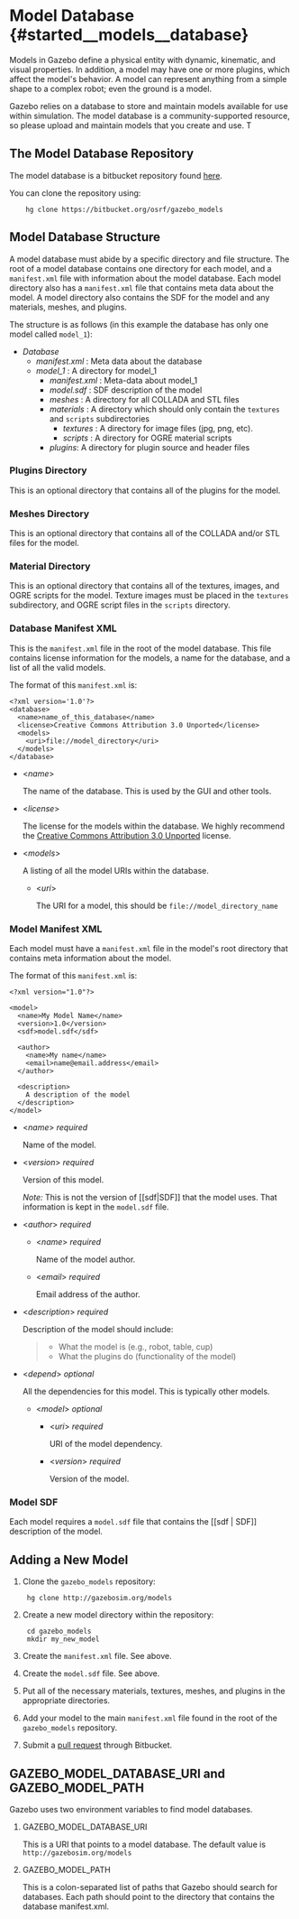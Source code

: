 Model Database {#started__models__database}
==

Models in Gazebo define a physical entity with dynamic, kinematic, and visual
properties. In addition, a model may have one or more plugins, which affect the
model's behavior. A model can represent anything from a simple shape to a complex
robot; even the ground is a model. 

Gazebo relies on a database to store and maintain models available for use
within simulation. The model database is a community-supported resource, so
please upload and maintain models that you create and use.
T
## The Model Database Repository

The model database is a bitbucket repository found [here](https://bitbucket.org/osrf/gazebo_models).

You can  clone the repository using:

        hg clone https://bitbucket.org/osrf/gazebo_models


## Model Database Structure

A model database must abide by a specific directory and file structure. The
root of a model database contains one directory for each model, and a
`manifest.xml` file with information about the model database. Each model
directory also has a `manifest.xml` file that contains meta data about the
model. A model directory also contains the SDF for the model and any materials,
meshes, and plugins.

The structure is as follows (in this example the database has only one model called `model_1`):

* *Database*
    * *manifest.xml* : Meta data about the database
    * *model_1* : A directory for model_1
        * *manifest.xml* : Meta-data about model_1
        * *model.sdf* : SDF description of the model
        * *meshes* : A directory for all COLLADA and STL files 
        * *materials* : A directory which should only contain the `textures` and `scripts` subdirectories
            * *textures* : A directory for image files (jpg, png, etc).
            * *scripts* : A directory for OGRE material scripts
        * *plugins*: A directory for plugin source and header files

### Plugins Directory
This is an optional directory that contains all of the plugins for the model.

### Meshes Directory
This is an optional directory that contains all of the COLLADA and/or STL files for the model.

### Material Directory
This is an optional directory that contains all of the textures, images, and OGRE scripts for the model. Texture images must be placed in the `textures` subdirectory, and OGRE script files in the `scripts` directory.

### Database Manifest XML
This is the `manifest.xml` file in the root of the model database. This file contains license information for the models, a name for the database, and a list of all the valid models.

The format of this `manifest.xml` is:

~~~
<?xml version='1.0'?>
<database>
  <name>name_of_this_database</name>
  <license>Creative Commons Attribution 3.0 Unported</license>
  <models>
    <uri>file://model_directory</uri>
  </models>
</database>
~~~

*  <*name*>
 
   The name of the database. This is used by the GUI and other tools.
*  <*license*> 

   The license for the models within the database. We highly recommend the
[Creative Commons Attribution 3.0 Unported](http://creativecommons.org/licenses/by/3.0) license.

*  <*models*>

   A listing of all the model URIs within the database.
   * <*uri*>

     The URI for a model, this should be `file://model_directory_name`

### Model Manifest XML

Each model must have a `manifest.xml` file in the model's root directory that contains meta information about the model.

The format of this `manifest.xml` is:

~~~
<?xml version="1.0"?>

<model>
  <name>My Model Name</name>
  <version>1.0</version>
  <sdf>model.sdf</sdf>
    
  <author>
    <name>My name</name>
    <email>name@email.address</email>
  </author>
    
  <description>
    A description of the model
  </description>
</model>
~~~

*  <*name*> *required*

   Name of the model.
*  <*version*> *required*

   Version of this model. 

   *Note:* This is not the version of [[sdf|SDF]] that the model uses. That information is kept in the `model.sdf` file.

*  <*author*> *required*
   *  <*name*> *required*

      Name of the model author.
   *  <*email*> *required*

      Email address of the author.

*  <*description*> *required*

   Description of the model should include:
   >  * What the model is (e.g., robot, table, cup)
   >  * What the plugins do (functionality of the model)

*  <*depend*> *optional*

   All the dependencies for this model. This is typically other models.

   *  <*model*> *optional*

      *  <*uri*> *required*

         URI of the model dependency.
      *  <*version*> *required*

         Version of the model.

### Model SDF

Each model requires a `model.sdf` file that contains the [[sdf | SDF]]
description of the model.

## Adding a New Model

1. Clone the `gazebo_models` repository:

        hg clone http://gazebosim.org/models
2. Create a new model directory within the repository:

        cd gazebo_models
        mkdir my_new_model
3. Create the `manifest.xml` file. See above.
4. Create the `model.sdf` file. See above.
5. Put all of the necessary materials, textures, meshes, and plugins in the appropriate directories.
6. Add your model to the main `manifest.xml` file found in the root of the `gazebo_models` repository.
7. Submit a [pull request](https://bitbucket.org/osrf/gazebo_models/pull-requests) through Bitbucket.

## GAZEBO_MODEL_DATABASE_URI and GAZEBO_MODEL_PATH

Gazebo uses two environment variables to find model databases.

1.  GAZEBO_MODEL_DATABASE_URI

    This is a URI that points to a model database. The default value is `http://gazebosim.org/models`
1.  GAZEBO_MODEL_PATH

    This is a colon-separated list of paths that Gazebo should search for databases. Each path should point to the directory that contains the database manifest.xml.

